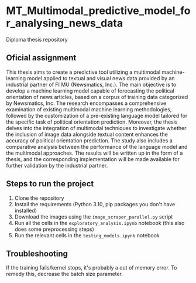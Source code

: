 # MT_Multimodal_predictive_model_for_analysing_news_data
Diploma thesis repository

## Oficial assignment

This thesis aims to create a predictive tool utilizing a multimodal machine-learning model applied to textual and visual news data provided by an industrial partner of FI MU (Newsmatics, Inc.). The main objective is to develop a machine learning model capable of forecasting the political orientation of news articles, based on a corpus of training data categorized by Newsmatics, Inc. The research encompasses a comprehensive examination of existing multimodal machine learning methodologies, followed by the customization of a pre-existing language model tailored for the specific task of political orientation prediction. Moreover, the thesis delves into the integration of multimodal techniques to investigate whether the inclusion of image data alongside textual content enhances the accuracy of political orientation prediction. The study also includes a comparative analysis between the performance of the language model and the multimodal approaches. The results will be written up in the form of a thesis, and the corresponding implementation will be made available for further validation by the industrial partner.

## Steps to run the project

1. Clone the repository
2. Install the requirements (Python 3.10, pip packages you don't have installed)
3. Download the images using the `image_scraper_parallel.py` script
4. Run all the cells in the `exploratory_analysis.ipynb` notebook (this also does some preprocessing steps)
5. Run the relevant cells in the `testing_models.ipynb` notebook

## Troubleshooting

If the training fails/kernel stops, it's probably a out of memory error. To remedy this, decrease the batch size parameter.